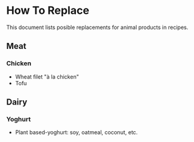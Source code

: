 # How To Replace
This document lists posible replacements for animal products in recipes.

## Meat
### Chicken
* Wheat filet "à la chicken"
* Tofu

## Dairy
### Yoghurt
* Plant based-yoghurt: soy, oatmeal, coconut, etc.
